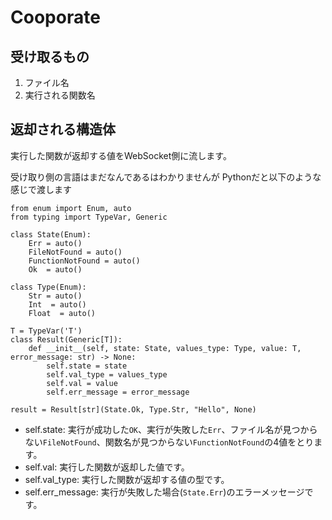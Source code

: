 # Cooporate

## 受け取るもの

1. ファイル名
2. 実行される関数名

## 返却される構造体
実行した関数が返却する値をWebSocket側に流します。

受け取り側の言語はまだなんであるはわかりませんが
Pythonだと以下のような感じで渡します

```Python3
from enum import Enum, auto
from typing import TypeVar, Generic

class State(Enum):
    Err = auto()
    FileNotFound = auto()
    FunctionNotFound = auto()
    Ok  = auto()

class Type(Enum):
    Str = auto()
    Int  = auto()
    Float  = auto()

T = TypeVar('T')
class Result(Generic[T]):
    def __init__(self, state: State, values_type: Type, value: T, error_message: str) -> None:
        self.state = state        
        self.val_type = values_type
        self.val = value
        self.err_message = error_message

result = Result[str](State.Ok, Type.Str, "Hello", None)
```

* self.state: 実行が成功した``OK``、実行が失敗した``Err``、ファイル名が見つからない``FileNotFound``、関数名が見つからない``FunctionNotFound``の4値をとります。
* self.val: 実行した関数が返却した値です。
* self.val_type: 実行した関数が返却する値の型です。
* self.err_message: 実行が失敗した場合(``State.Err``)のエラーメッセージです。
